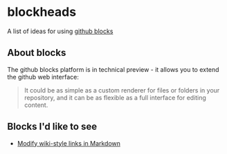 # blockheads

A list of ideas for using [github blocks](https://blocks.githubnext.com)

## About blocks

The github blocks platform is in technical preview - it allows you to extend the github web interface:

> It could be as simple as a custom renderer for files or folders in your repository, and it can be as flexible as a full interface for editing content.

## Blocks I'd like to see

- [Modify wiki-style links in Markdown](markdown-wiki-links.md)

